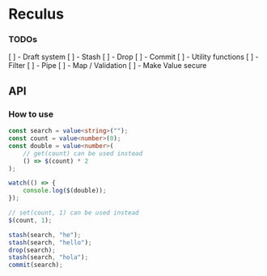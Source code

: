 # Reculus

### TODOs
[ ] - Draft system
	[ ] - Stash
	[ ] - Drop
	[ ] - Commit
[ ] - Utility functions
	[ ] - Filter
	[ ] - Pipe
[ ] - Map / Validation
[ ] - Make Value secure 

## API

### How to use

```ts
const search = value<string>("");
const count = value<number>(0);
const double = value<number>(
	// get(count) can be used instead
	() => $(count) * 2
);

watch(() => {
	console.log($(double));
});

// set(count, 1) can be used instead
$(count, 1);

stash(search, "he");
stash(search, "hello");
drop(search);
stash(search, "hola");
commit(search);
```
